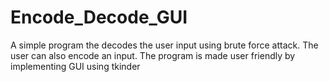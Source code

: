 # Encode_Decode_GUI
A simple program the decodes the user input using brute force attack. The user can also encode an input. The program is made user friendly by implementing GUI using tkinder
